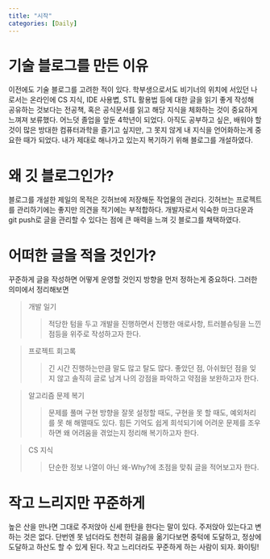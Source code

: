 ```yaml
---
title: "시작"
categories: [Daily]
---
```


# 기술 블로그를 만든 이유
이전에도 기술 블로그를 고려한 적이 있다. 학부생으로서도 비기너의 위치에 서있던 나로서는 온라인에 CS 지식, IDE 사용볍, STL 활용법 등에 대한 글을 읽기 좋게 작성해 공유하는 것보다는 전공책, 혹은 공식문서를 읽고 해당 지식을 체화하는 것이 중요하게 느껴져 보류했다. 어느덧 졸업을 앞둔 4학년이 되었다. 아직도 공부하고 싶은, 배워야 할 것이 많은 방대한 컴퓨터과학을 즐기고 싶지만, 그 못지 않게 내 지식을 언어화하는게 중요한 때가 되었다. 내가 제대로 해나가고 있는지 복기하기 위해 블로그를 개설하였다. 

# 왜 깃 블로그인가? 
블로그를 개설한 제일의 목적은 깃허브에 저장해둔 작업물의 관리다. 깃허브는 프로젝트를 관리하기에는 좋지만 의견을 적기에는 부적합하다. 개발자로서 익숙한 마크다운과 git push로 글을 관리할 수 있다는 점에 큰 매력을 느껴 깃 블로그를 채택하였다. 

# 어떠한 글을 적을 것인가? 
꾸준하게 글을 작성하면 어떻게 운영할 것인지 방향을 먼저 정하는게 중요하다. 그러한 의미에서 정리해보면 

>개발 일기 
>> 적당한 텀을 두고 개발을 진행하면서 진행한 애로사항, 트러블슈팅을 느낀 점등을 위주로 작성하고자 한다. 

> 프로젝트 회고록 
>> 긴 시간 진행하는만큼 말도 많고 탈도 많다. 좋았던 점, 아쉬웠던 점을 잊지 않고 솔직히 글로 남겨 나의 강점을 파악하고 약점을 보완하고자 한다.

> 알고리즘 문제 복기
>> 문제를 풀며 구현 방향을 잘못 설정할 때도, 구현을 못 할 때도, 예외처리를 못 해 해맬때도 있다. 힘든 기억도 쉽게 희석되기에 어려운 문제를 조우하면 왜 어려움을 겪었는지 정리해 복기하고자 한다.

> CS 지식 
>> 단순한 정보 나열이 아닌 왜-Why?에 초점을 맞춰 글을 적어보고자 한다. 


# 작고 느리지만 꾸준하게 
높은 산을 만나면 그대로 주저앉아 신세 한탄을 한다는 말이 있다. 주저앉아 있는다고 변하는 것은 없다. 단번엔 못 넘더라도 천천히 걸음을 옮기다보면 중턱에 도달하고, 정상에 도달하고 하산도 할 수 있게 된다. 작고 느리더라도 꾸준하게 하는 사람이 되자. 화이팅! 